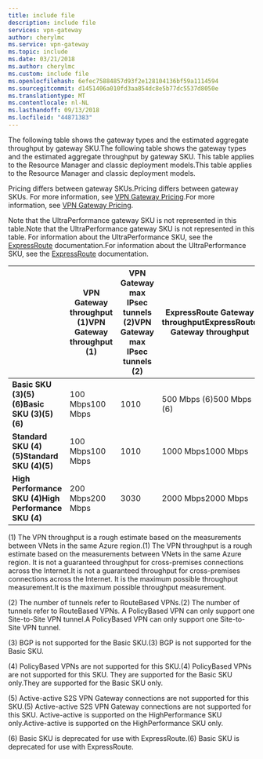```yaml
---
title: include file
description: include file
services: vpn-gateway
author: cherylmc
ms.service: vpn-gateway
ms.topic: include
ms.date: 03/21/2018
ms.author: cherylmc
ms.custom: include file
ms.openlocfilehash: 6efec75884857d93f2e128104136bf59a1114594
ms.sourcegitcommit: d1451406a010fd3aa854dc8e5b77dc5537d8050e
ms.translationtype: MT
ms.contentlocale: nl-NL
ms.lasthandoff: 09/13/2018
ms.locfileid: "44871383"
---
```

<span data-ttu-id="658d1-103">The following table shows the gateway types and the estimated aggregate throughput by gateway SKU.</span><span class="sxs-lookup"><span data-stu-id="658d1-103">The following table shows the gateway types and the estimated aggregate throughput by gateway SKU.</span></span> <span data-ttu-id="658d1-104">This table applies to the Resource Manager and classic deployment models.</span><span class="sxs-lookup"><span data-stu-id="658d1-104">This table applies to the Resource Manager and classic deployment models.</span></span> 

<span data-ttu-id="658d1-105">Pricing differs between gateway SKUs.</span><span class="sxs-lookup"><span data-stu-id="658d1-105">Pricing differs between gateway SKUs.</span></span> <span data-ttu-id="658d1-106">For more information, see [VPN Gateway Pricing](https://azure.microsoft.com/pricing/details/vpn-gateway).</span><span class="sxs-lookup"><span data-stu-id="658d1-106">For more information, see [VPN Gateway Pricing](https://azure.microsoft.com/pricing/details/vpn-gateway).</span></span>

<span data-ttu-id="658d1-107">Note that the UltraPerformance gateway SKU is not represented in this table.</span><span class="sxs-lookup"><span data-stu-id="658d1-107">Note that the UltraPerformance gateway SKU is not represented in this table.</span></span> <span data-ttu-id="658d1-108">For information about the UltraPerformance SKU, see the [ExpressRoute](../articles/expressroute/expressroute-about-virtual-network-gateways.md) documentation.</span><span class="sxs-lookup"><span data-stu-id="658d1-108">For information about the UltraPerformance SKU, see the [ExpressRoute](../articles/expressroute/expressroute-about-virtual-network-gateways.md) documentation.</span></span>

|  | <span data-ttu-id="658d1-109">**VPN Gateway throughput (1)**</span><span class="sxs-lookup"><span data-stu-id="658d1-109">**VPN Gateway throughput (1)**</span></span> | <span data-ttu-id="658d1-110">**VPN Gateway max IPsec tunnels (2)**</span><span class="sxs-lookup"><span data-stu-id="658d1-110">**VPN Gateway max IPsec tunnels (2)**</span></span> | <span data-ttu-id="658d1-111">**ExpressRoute Gateway throughput**</span><span class="sxs-lookup"><span data-stu-id="658d1-111">**ExpressRoute Gateway throughput**</span></span> | <span data-ttu-id="658d1-112">**VPN Gateway and ExpressRoute coexist**</span><span class="sxs-lookup"><span data-stu-id="658d1-112">**VPN Gateway and ExpressRoute coexist**</span></span> |
| --- | --- | --- | --- | --- |
| <span data-ttu-id="658d1-113">**Basic SKU (3)(5)(6)**</span><span class="sxs-lookup"><span data-stu-id="658d1-113">**Basic SKU (3)(5)(6)**</span></span> |<span data-ttu-id="658d1-114">100 Mbps</span><span class="sxs-lookup"><span data-stu-id="658d1-114">100 Mbps</span></span> |<span data-ttu-id="658d1-115">10</span><span class="sxs-lookup"><span data-stu-id="658d1-115">10</span></span> |<span data-ttu-id="658d1-116">500 Mbps (6)</span><span class="sxs-lookup"><span data-stu-id="658d1-116">500 Mbps (6)</span></span> |<span data-ttu-id="658d1-117">No</span><span class="sxs-lookup"><span data-stu-id="658d1-117">No</span></span> |
| <span data-ttu-id="658d1-118">**Standard SKU (4)(5)**</span><span class="sxs-lookup"><span data-stu-id="658d1-118">**Standard SKU (4)(5)**</span></span> |<span data-ttu-id="658d1-119">100 Mbps</span><span class="sxs-lookup"><span data-stu-id="658d1-119">100 Mbps</span></span> |<span data-ttu-id="658d1-120">10</span><span class="sxs-lookup"><span data-stu-id="658d1-120">10</span></span> |<span data-ttu-id="658d1-121">1000 Mbps</span><span class="sxs-lookup"><span data-stu-id="658d1-121">1000 Mbps</span></span> |<span data-ttu-id="658d1-122">Yes</span><span class="sxs-lookup"><span data-stu-id="658d1-122">Yes</span></span> |
| <span data-ttu-id="658d1-123">**High Performance SKU (4)**</span><span class="sxs-lookup"><span data-stu-id="658d1-123">**High Performance SKU (4)**</span></span> |<span data-ttu-id="658d1-124">200 Mbps</span><span class="sxs-lookup"><span data-stu-id="658d1-124">200 Mbps</span></span> |<span data-ttu-id="658d1-125">30</span><span class="sxs-lookup"><span data-stu-id="658d1-125">30</span></span> |<span data-ttu-id="658d1-126">2000 Mbps</span><span class="sxs-lookup"><span data-stu-id="658d1-126">2000 Mbps</span></span> |<span data-ttu-id="658d1-127">Yes</span><span class="sxs-lookup"><span data-stu-id="658d1-127">Yes</span></span> |


<span data-ttu-id="658d1-128">(1) The VPN throughput is a rough estimate based on the measurements between VNets in the same Azure region.</span><span class="sxs-lookup"><span data-stu-id="658d1-128">(1) The VPN throughput is a rough estimate based on the measurements between VNets in the same Azure region.</span></span> <span data-ttu-id="658d1-129">It is not a guaranteed throughput for cross-premises connections across the Internet.</span><span class="sxs-lookup"><span data-stu-id="658d1-129">It is not a guaranteed throughput for cross-premises connections across the Internet.</span></span> <span data-ttu-id="658d1-130">It is the maximum possible throughput measurement.</span><span class="sxs-lookup"><span data-stu-id="658d1-130">It is the maximum possible throughput measurement.</span></span>

<span data-ttu-id="658d1-131">(2) The number of tunnels refer to RouteBased VPNs.</span><span class="sxs-lookup"><span data-stu-id="658d1-131">(2) The number of tunnels refer to RouteBased VPNs.</span></span> <span data-ttu-id="658d1-132">A PolicyBased VPN can only support one Site-to-Site VPN tunnel.</span><span class="sxs-lookup"><span data-stu-id="658d1-132">A PolicyBased VPN can only support one Site-to-Site VPN tunnel.</span></span>

<span data-ttu-id="658d1-133">(3) BGP is not supported for the Basic SKU.</span><span class="sxs-lookup"><span data-stu-id="658d1-133">(3) BGP is not supported for the Basic SKU.</span></span>

<span data-ttu-id="658d1-134">(4) PolicyBased VPNs are not supported for this SKU.</span><span class="sxs-lookup"><span data-stu-id="658d1-134">(4) PolicyBased VPNs are not supported for this SKU.</span></span> <span data-ttu-id="658d1-135">They are supported for the Basic SKU only.</span><span class="sxs-lookup"><span data-stu-id="658d1-135">They are supported for the Basic SKU only.</span></span>

<span data-ttu-id="658d1-136">(5) Active-active S2S VPN Gateway connections are not supported for this SKU.</span><span class="sxs-lookup"><span data-stu-id="658d1-136">(5) Active-active S2S VPN Gateway connections are not supported for this SKU.</span></span> <span data-ttu-id="658d1-137">Active-active is supported on the HighPerformance SKU only.</span><span class="sxs-lookup"><span data-stu-id="658d1-137">Active-active is supported on the HighPerformance SKU only.</span></span>

<span data-ttu-id="658d1-138">(6) Basic SKU is deprecated for use with ExpressRoute.</span><span class="sxs-lookup"><span data-stu-id="658d1-138">(6) Basic SKU is deprecated for use with ExpressRoute.</span></span>
